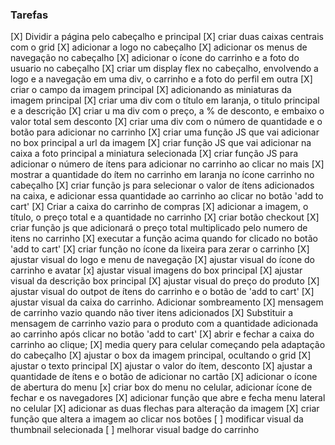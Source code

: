  ### Tarefas
 [X] Dividir a página pelo cabeçalho e principal
 [X] criar duas caixas centrais com o grid
 [X] adicionar a logo no cabeçalho
 [X] adicionar os menus de navegação no cabeçalho
 [X] adicionar o ícone do carrinho e a foto do usuario no cabeçalho
 [X] criar um display flex no cabeçalho, envolvendo a logo e a navegação em uma div, o carrinho e a foto do perfil em outra
 [X] criar o campo da imagem principal
 [X] adicionando as miniaturas da imagem principal
 [X] criar uma div com o título em laranja, o titulo principal e a descrição
 [X] criar u ma div com o preço, a % de desconto, e embaixo o valor total sem desconto
 [X] criar uma div com o número de quantidade e o botão para adicionar no carrinho
 [X] criar uma função JS que vai adicionar no box principal a url da imagem
 [X] criar função JS que vai adicionar na caixa a foto principal a miniatura selecionada
 [X] criar função JS para adicionar o número de ítens para adicionar no carrinho ao clicar no mais
 [X] mostrar a quantidade do ítem no carrinho em laranja no ícone carrinho no cabeçalho 
 [X] criar função js para selecionar o valor de ítens adicionados na caixa, e adicionar essa quantidade ao carrinho ao clicar no botão 'add to cart'
 [X] Criar a caixa do carrinho de compras
 [X] adicionar a imagem, o título, o preço total e a quantidade no carrinho
 [X] criar botão checkout
 [X] criar função js que adicionará o preço total multiplicado pelo numero de itens no carrinho
 [X] executar a função acima quando for clicado no botão 'add to cart'
 [X] criar função no ícone da lixeira para zerar o carrinho
 [X] ajustar visual do logo e menu de navegação
 [X] ajustar visual do ícone do carrinho e avatar
 [x] ajustar visual imagens do box principal
 [X] ajustar visual da descrição box principal
 [X] ajustar visual do preço do produto
 [X] ajustar visual do outpot de ítens do carrinho e o botão de 'add to cart'
 [X] ajustar visual da caixa do carrinho. Adicionar sombreamento
 [X] mensagem de carrinho vazio quando não tiver itens adicionados
 [X] Substituir a mensagem de carrinho vazio para o produto com a quantidade adicionada ao carrinho após clicar no botão 'add to cart'
 [X] abrir e fechar a caixa do carrinho ao clique;
 [X] media query para celular começando pela adaptação do cabeçalho
 [X] ajustar o box da imagem principal, ocultando o grid
 [X] ajustar o texto principal
 [X] ajustar o valor do ítem, desconto
 [X] ajustar a quantidade de ítens e o botão de adicionar no cartão
 [X] adicionar o ícone de abertura do menu
 [x] criar box do menu no celular, adicionar ícone de fechar e os navegadores
 [X] adicionar função que abre e fecha menu lateral no celular
 [X] adicionar as duas flechas para alteração da imagem
 [X] criar função que altera a imagem ao clicar nos botões
 [ ] modificar visual da thumbnail selecionada
 [ ] melhorar visual badge do carrinho


 